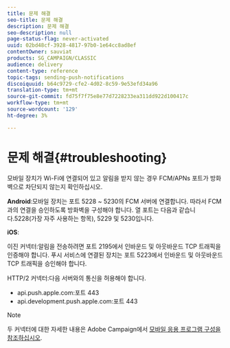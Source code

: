 ```yaml
---
title: 문제 해결
seo-title: 문제 해결
description: 문제 해결
seo-description: null
page-status-flag: never-activated
uuid: 02bd48cf-3928-4817-97b0-1e64cc8ad8ef
contentOwner: sauviat
products: SG_CAMPAIGN/CLASSIC
audience: delivery
content-type: reference
topic-tags: sending-push-notifications
discoiquuid: b64c9729-cfe2-4d02-8c59-9e53efd34a96
translation-type: tm+mt
source-git-commit: fd75f7f75e8e77d7228233ea311dd922d100417c
workflow-type: tm+mt
source-wordcount: '129'
ht-degree: 3%

---
```



# 문제 해결{#troubleshooting}

모바일 장치가 Wi-Fi에 연결되어 있고 알림을 받지 않는 경우 FCM/APNs 포트가 방화벽으로 차단되지 않는지 확인하십시오.

**Android**:모바일 장치는 포트 5228 ~ 5230의 FCM 서버에 연결합니다. 따라서 FCM과의 연결을 승인하도록 방화벽을 구성해야 합니다. 열 포트는 다음과 같습니다.5228(가장 자주 사용하는 항목), 5229 및 5230입니다.

**iOS**:

이진 커넥터:알림을 전송하려면 포트 2195에서 인바운드 및 아웃바운드 TCP 트래픽을 인증해야 합니다. 푸시 서비스에 연결된 장치는 포트 5223에서 인바운드 및 아웃바운드 TCP 트래픽을 승인해야 합니다.

HTTP/2 커넥터:다음 서버와의 통신을 허용해야 합니다.

* api.push.apple.com:포트 443
* api.development.push.apple.com:포트 443

>[!NOTE]
>
>두 커넥터에 대한 자세한 내용은 Adobe Campaign에서 [모바일 응용 프로그램 구성을 참조하십시오](../../delivery/using/configuring-the-mobile-application.md).
